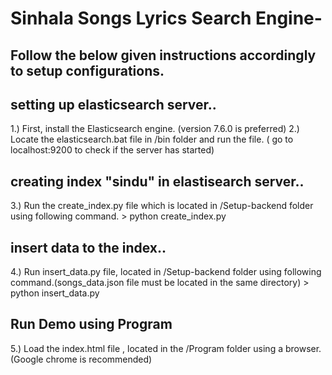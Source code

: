# Sinhala Songs Lyrics Search Engine-
## Follow the below given instructions accordingly to setup configurations.

## setting up elasticsearch server..
1.) First, install the Elasticsearch engine. (version 7.6.0 is preferred)
2.) Locate the elasticsearch.bat file in /bin folder and run the file. ( go to localhost:9200 to check if the server has started)

## creating index "sindu" in elastisearch server..
3.) Run the create_index.py file which is located in /Setup-backend folder using following command. 
       > python create_index.py

## insert data to the index..
4.) Run insert_data.py file, located in /Setup-backend folder using following command.(songs_data.json file must be located in the same directory)
      > python insert_data.py

## Run Demo using Program
5.) Load the index.html file , located in the /Program folder using a browser.(Google chrome is recommended)
